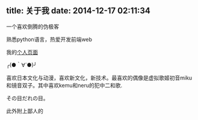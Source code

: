 title: 关于我
date: 2014-12-17 02:11:34
---

一个喜欢倒腾的伪极客

熟悉python语言，热爱开发前端web

我的[个人页面](http://p.azzfun.net)

╭(●｀∀´●)╯

喜欢日本文化与动漫，喜欢新文化，新技术。最喜欢的偶像是虚拟歌姬初音miku和镜音双子。其中喜欢kemu和neru的犯中二和歌.

その目だれの目。

此外附上鄙人的 [<i class="fa fa-2x fa-github"></i>](https://github.com/azzgo)
